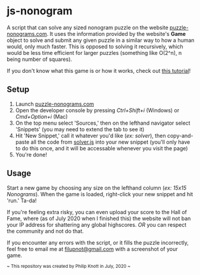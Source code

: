 # js-nonogram
A script that can solve any sized nonogram puzzle on the website [puzzle-nonograms.com](https://www.puzzle-nonograms.com). It uses the information provided by the website's **Game** object to solve and submit any given puzzle in a similar way to how a human would, only much faster. This is opposed to solving it recursively, which would be less time efficient for larger puzzles (something like O(2^n), n being number of squares). 

If you don't know what this game is or how it works, check out [this tutorial](https://www.puzzles-mobile.com/nonograms/tutorial)!

## Setup
1. Launch [puzzle-nonograms.com](https://www.puzzle-nonograms.com)
2. Open the developer console by pressing *Ctrl+Shift+i* (Windows) or *Cmd+Option+i* (Mac)
3. On the top menu select 'Sources,' then on the lefthand navigator select 'Snippets' (you may need to extend the tab to see it)
4. Hit 'New Snippet,' call it whatever you'd like (*ex: solver*), then copy-and-paste all the code from [solver.js](https://github.com/Filupnot/js-nonogram/blob/master/solver.js) into your new snippet (you'll only have to do this once, and it will be accessable whenever you visit the page)
5. You're done!

## Usage
Start a new game by choosing any size on the lefthand column (*ex: 15x15 Nonograms*). When the game is loaded, right-click your new snippet and hit 'run.' Ta-da! 

If you're feeling extra risky, you can even upload your score to the Hall of Fame, where (as of July 2020 when I finished this) the website will not ban your IP address for shattering any global highscores. *OR* you can respect the community and not do that.

If you encounter any errors with the script, or it fills the puzzle incorrectly, feel free to email me at [filupnot@gmail.com](filupnot@gmail.com) with a screenshot of your game. 

<sup>~ This repository was created by Philip Knott in July, 2020 ~</sup>
